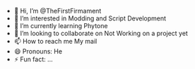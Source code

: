 - 👋 Hi, I’m @TheFirstFirmament
- 👀 I’m interested in Modding and Script Development
- 🌱 I’m currently learning Phytone
- 💞️ I’m looking to collaborate on Not Working on a project yet
- 📫 How to reach me My mail 
- 😄 Pronouns: He
- ⚡ Fun fact: ...

<!---
TheFirstFirmament/TheFirstFirmament is a ✨ special ✨ repository because its `README.md` (this file) appears on your GitHub profile.
You can click the Preview link to take a look at your changes.
--->
